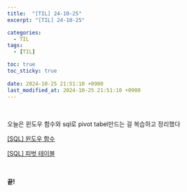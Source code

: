 ```yaml
---
title:  "[TIL] 24-10-25"
excerpt: "[TIL] 24-10-25"

categories:
  - TIL
tags:
  - [TIL]

toc: true
toc_sticky: true
 
date: 2024-10-25 21:51:10 +0900
last_modified_at: 2024-10-25 21:51:10 +0900
---
```

<br>

오늘은 윈도우 함수와 sql로 pivot tabel만드는 걸 복습하고 정리했다

[[SQL] 윈도우 함수](https://zera1004.github.io/sql/sql-rank-over-sum-over/ "SQL 윈도우 함수 (RANK OVER, SUM OVER)")

[[SQL] 피벗 테이블](https://zera1004.github.io/sql/sql-pivot-table/ "SQL 피벗 테이블 (Pivot table)")

<br>

**끝!**
